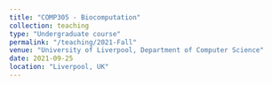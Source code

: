 ```yaml
---
title: "COMP305 - Biocomputation"
collection: teaching
type: "Undergraduate course"
permalink: "/teaching/2021-Fall"
venue: "University of Liverpool, Department of Computer Science"
date: 2021-09-25
location: "Liverpool, UK"
---
```

